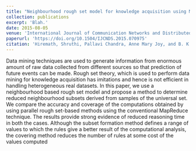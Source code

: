 ```yaml
---
title: "Neighbourhood rough set model for knowledge acquisition using MapReduce"
collection: publications
excerpt: 'Blah.'
date: 2015-08-05
venue: 'International Journal of Communication Networks and Distributed Systems'
paperurl: 'https://doi.org/10.1504/IJCNDS.2015.070975'
citation: 'Hiremath, Shruthi, Pallavi Chandra, Anne Mary Joy, and B. K. Tripathy. "Neighbourhood rough set model for knowledge acquisition using MapReduce." International Journal of Communication Networks and Distributed Systems 15, no. 2-3 (2015): 212-234.'
---
```



Data mining techniques are used to generate information from enormous amount of raw data collected from different sources so that prediction of future events can be made. Rough set theory, which is used to perform data mining for knowledge acquisition has imitations and hence is not efficient in handling heterogeneous real datasets. In this paper, we use a neighbourhood based rough set model and propose a method to determine reduced neighbourhood subsets derived from samples of the universal set. We compare the accuracy and coverage of the computations obtained by using parallel rough set-based methods using the conventional MapReduce technique. The results provide strong evidence of reduced reasoning time in both the cases. Although the subset formation method defines a range of values to which the rules give a better result of the computational analysis, the covering method reduces the number of rules at some cost of the values computed

